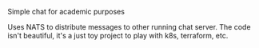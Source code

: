 Simple chat for academic purposes

Uses NATS to distribute messages to other running chat server.
The code isn't beautiful, it's a just toy project to play with k8s, terraform, etc.
